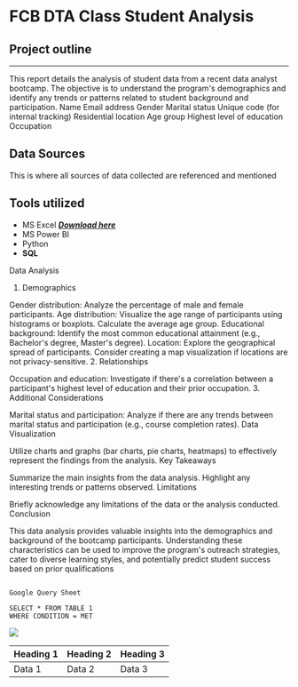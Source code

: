 # FCB DTA Class Student Analysis

## Project outline
---
This report details the analysis of student data from a recent data analyst bootcamp. The objective is to understand the program's demographics and identify any trends or patterns related to student background and participation.
Name 
Email address 
Gender
Marital status
Unique code (for internal tracking)
Residential location
Age group
Highest level of education
Occupation

## Data Sources
This is where all sources of data collected are referenced and mentioned  

## Tools utilized
- MS Excel ***[Download here](https://www.microsoft.com)***
- MS Power BI
- Python
- **SQL**

Data Analysis

1. Demographics

Gender distribution: Analyze the percentage of male and female participants.
Age distribution: Visualize the age range of participants using histograms or boxplots. Calculate the average age group.
Educational background: Identify the most common educational attainment (e.g., Bachelor's degree, Master's degree).
Location: Explore the geographical spread of participants. Consider creating a map visualization if locations are not privacy-sensitive.
2. Relationships

Occupation and education: Investigate if there's a correlation between a participant's highest level of education and their prior occupation.
3. Additional Considerations

Marital status and participation: Analyze if there are any trends between marital status and participation (e.g., course completion rates).
Data Visualization

Utilize charts and graphs (bar charts, pie charts, heatmaps) to effectively represent the findings from the analysis.
Key Takeaways

Summarize the main insights from the data analysis.
Highlight any interesting trends or patterns observed.
Limitations

Briefly acknowledge any limitations of the data or the analysis conducted.
Conclusion

This data analysis provides valuable insights into the demographics and background of the bootcamp participants. Understanding these characteristics can be used to improve the program's outreach strategies, cater to diverse learning styles, and potentially predict student success based on prior qualifications
```

Google Query Sheet

SELECT * FROM TABLE 1
WHERE CONDITION = MET

```
![](IMG_1637.jpg)

|Heading 1 | Heading 2| Heading 3|
|----------| ---------| ---------|
|Data 1| Data 2| Data 3|


